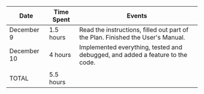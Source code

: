 | Date        | Time Spent | Events
|-------------|------------|--------------------
| December 9  | 1.5 hours  | Read the instructions, filled out part of the Plan. Finished the User's Manual.
| December 10 | 4 hours    | Implemented everything, tested and debugged, and added a feature to the code.
|             |            |  
| TOTAL       | 5.5 hours  |
